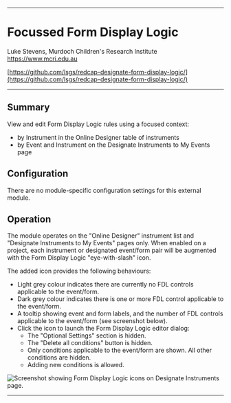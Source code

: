 ********************************************************************************
# Focussed Form Display Logic

Luke Stevens, Murdoch Children's Research Institute https://www.mcri.edu.au

[https://github.com/lsgs/redcap-designate-form-display-logic/](https://github.com/lsgs/redcap-designate-form-display-logic/)

********************************************************************************
## Summary

View and edit Form Display Logic rules using a focused context:
- by Instrument in the Online Designer table of instruments
- by Event and Instrument on the Designate Instruments to My Events page

## Configuration

There are no module-specific configuration settings for this external module.

## Operation

The module operates on the "Online Designer" instrument list and "Designate Instruments to My Events" pages only. When enabled on a project, each instrument or designated event/form pair will be augmented with the Form Display Logic "eye-with-slash" icon.

The added icon provides the following behaviours:
- Light grey colour indicates there are currently no FDL controls applicable to the event/form.
- Dark grey colour indicates there is one or more FDL control applicable to the event/form.
- A tooltip showing event and form labels, and the number of FDL controls applicable to the event/form (see screenshot below).
- Click the icon to launch the Form Display Logic editor dialog:
    - The "Optional Settings" section is hidden.
    - The "Delete all conditions" button is hidden.
    - Only conditions applicable to the event/form are shown. All other conditions are hidden.
    - Adding new conditions is allowed.

<img alt="Screenshot showing Form Display Logic icons on Designate Instruments page." src="https://redcap.link/designate-fdl" />

********************************************************************************